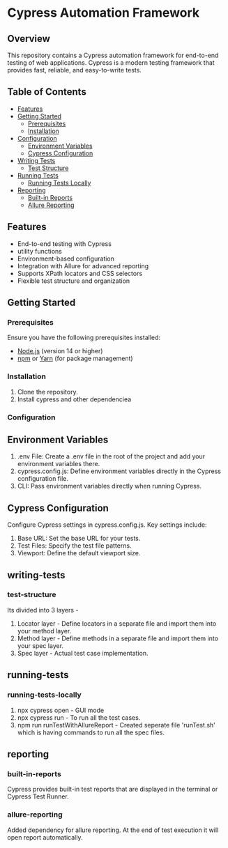 # Cypress Automation Framework

## Overview

This repository contains a Cypress automation framework for end-to-end testing of web applications. Cypress is a modern testing framework that provides fast, reliable, and easy-to-write tests.

## Table of Contents

- [Features](#features)
- [Getting Started](#getting-started)
  - [Prerequisites](#prerequisites)
  - [Installation](#installation)
- [Configuration](#configuration)
  - [Environment Variables](#environment-variables)
  - [Cypress Configuration](#cypress-configuration)
- [Writing Tests](#writing-tests)
  - [Test Structure](#test-structure)
- [Running Tests](#running-tests)
  - [Running Tests Locally](#running-tests-locally)
- [Reporting](#reporting)
  - [Built-in Reports](#built-in-reports)
  - [Allure Reporting](#allure-reporting)

## Features

- End-to-end testing with Cypress
- utility functions
- Environment-based configuration
- Integration with Allure for advanced reporting
- Supports XPath locators and CSS selectors
- Flexible test structure and organization

## Getting Started

### Prerequisites

Ensure you have the following prerequisites installed:

- [Node.js](https://nodejs.org/) (version 14 or higher)
- [npm](https://www.npmjs.com/) or [Yarn](https://yarnpkg.com/) (for package management)

### Installation

1. Clone the repository.
2. Install cypress and other dependenciea


### Configuration

## Environment Variables

1. .env File: Create a .env file in the root of the project and add your environment variables there.
2. cypress.config.js: Define environment variables directly in the Cypress configuration file.
3. CLI: Pass environment variables directly when running Cypress.

## Cypress Configuration

Configure Cypress settings in cypress.config.js. Key settings include:

1. Base URL: Set the base URL for your tests.
2. Test Files: Specify the test file patterns.
3. Viewport: Define the default viewport size.

## writing-tests

### test-structure

Its divided into 3 layers - 

1. Locator layer - Define locators in a separate file and import them into your method layer.
2. Method layer - Define methods in a separate file and import them into your spec layer.
3. Spec layer - Actual test case implementation.


## running-tests

### running-tests-locally

1. npx cypress open - GUI mode
2. npx cypress run - To run all the test cases.
3. npm run runTestWithAllureReport - 
Created seperate file 'runTest.sh' which is having commands to run all the spec files.

## reporting

### built-in-reports 
Cypress provides built-in test reports that are displayed in the terminal or Cypress Test Runner.

### allure-reporting
Added dependency for allure reporting. At the end of test execution it will open report automatically.
